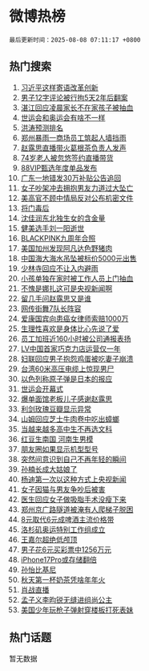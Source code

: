 # 微博热榜

`最后更新时间：2025-08-08 07:11:17 +0800`

## 热门搜索

1. [习近平这样寄语改革创新](https://m.weibo.cn/search?containerid=100103type%3D1%26t%3D10%26q%3D%23%E4%B9%A0%E8%BF%91%E5%B9%B3%E8%BF%99%E6%A0%B7%E5%AF%84%E8%AF%AD%E6%94%B9%E9%9D%A9%E5%88%9B%E6%96%B0%23&stream_entry_id=51&isnewpage=1&extparam=seat%3D1%26cate%3D10103%26pos%3D0%26filter_type%3Drealtimehot%26stream_entry_id%3D51%26c_type%3D51%26q%3D%2523%25E4%25B9%25A0%25E8%25BF%2591%25E5%25B9%25B3%25E8%25BF%2599%25E6%25A0%25B7%25E5%25AF%2584%25E8%25AF%25AD%25E6%2594%25B9%25E9%259D%25A9%25E5%2588%259B%25E6%2596%25B0%2523%26dgr%3D0%26display_time%3D1754608275%26pre_seqid%3D17546082754380285957009)
1. [男子12字评论被行拘5天2年后翻案](https://m.weibo.cn/search?containerid=100103type%3D1%26t%3D10%26q%3D%23%E7%94%B7%E5%AD%9012%E5%AD%97%E8%AF%84%E8%AE%BA%E8%A2%AB%E8%A1%8C%E6%8B%985%E5%A4%A92%E5%B9%B4%E5%90%8E%E7%BF%BB%E6%A1%88%23&stream_entry_id=31&isnewpage=1&extparam=seat%3D1%26cate%3D5001%26lcate%3D5001%26band_rank%3D1%26stream_entry_id%3D31%26realpos%3D1%26dgr%3D0%26pos%3D0%26filter_type%3Drealtimehot%26c_type%3D31%26q%3D%2523%25E7%2594%25B7%25E5%25AD%259012%25E5%25AD%2597%25E8%25AF%2584%25E8%25AE%25BA%25E8%25A2%25AB%25E8%25A1%258C%25E6%258B%25985%25E5%25A4%25A92%25E5%25B9%25B4%25E5%2590%258E%25E7%25BF%25BB%25E6%25A1%2588%2523%26flag%3D2%26display_time%3D1754608275%26pre_seqid%3D17546082754380285957009)
1. [湛江回应凌晨家长不在家孩子被抽血](https://m.weibo.cn/search?containerid=100103type%3D1%26t%3D10%26q%3D%23%E6%B9%9B%E6%B1%9F%E5%9B%9E%E5%BA%94%E5%87%8C%E6%99%A8%E5%AE%B6%E9%95%BF%E4%B8%8D%E5%9C%A8%E5%AE%B6%E5%AD%A9%E5%AD%90%E8%A2%AB%E6%8A%BD%E8%A1%80%23&stream_entry_id=31&isnewpage=1&extparam=seat%3D1%26cate%3D5001%26lcate%3D5001%26band_rank%3D2%26stream_entry_id%3D31%26realpos%3D2%26dgr%3D0%26pos%3D1%26filter_type%3Drealtimehot%26c_type%3D31%26q%3D%2523%25E6%25B9%259B%25E6%25B1%259F%25E5%259B%259E%25E5%25BA%2594%25E5%2587%258C%25E6%2599%25A8%25E5%25AE%25B6%25E9%2595%25BF%25E4%25B8%258D%25E5%259C%25A8%25E5%25AE%25B6%25E5%25AD%25A9%25E5%25AD%2590%25E8%25A2%25AB%25E6%258A%25BD%25E8%25A1%2580%2523%26flag%3D2%26display_time%3D1754608275%26pre_seqid%3D17546082754380285957009)
1. [世运会和奥运会有啥不一样](https://m.weibo.cn/search?containerid=100103type%3D1%26t%3D10%26q%3D%23%E4%B8%96%E8%BF%90%E4%BC%9A%E5%92%8C%E5%A5%A5%E8%BF%90%E4%BC%9A%E6%9C%89%E5%95%A5%E4%B8%8D%E4%B8%80%E6%A0%B7%23&stream_entry_id=31&isnewpage=1&extparam=seat%3D1%26cate%3D5001%26lcate%3D5001%26band_rank%3D3%26stream_entry_id%3D31%26realpos%3D3%26dgr%3D0%26pos%3D2%26filter_type%3Drealtimehot%26c_type%3D31%26q%3D%2523%25E4%25B8%2596%25E8%25BF%2590%25E4%25BC%259A%25E5%2592%258C%25E5%25A5%25A5%25E8%25BF%2590%25E4%25BC%259A%25E6%259C%2589%25E5%2595%25A5%25E4%25B8%258D%25E4%25B8%2580%25E6%25A0%25B7%2523%26flag%3D0%26display_time%3D1754608275%26pre_seqid%3D17546082754380285957009)
1. [洪涛预测排名](https://m.weibo.cn/search?containerid=100103type%3D1%26t%3D10%26q%3D%23%E6%B4%AA%E6%B6%9B%E9%A2%84%E6%B5%8B%E6%8E%92%E5%90%8D%23&stream_entry_id=31&isnewpage=1&extparam=seat%3D1%26cate%3D5001%26lcate%3D5001%26band_rank%3D4%26stream_entry_id%3D31%26q%3D%2523%25E6%25B4%25AA%25E6%25B6%259B%25E9%25A2%2584%25E6%25B5%258B%25E6%258E%2592%25E5%2590%258D%2523%26dgr%3D0%26pos%3D3%26filter_type%3Drealtimehot%26topic_ad%3D1%26c_type%3D31%26adid%3D295910%26is_ad_pos%3D1%26display_time%3D1754608275%26pre_seqid%3D17546082754380285957009)
1. [郑州暴雨一商场员工筑起人墙挡雨](https://m.weibo.cn/search?containerid=100103type%3D1%26t%3D10%26q%3D%23%E9%83%91%E5%B7%9E%E6%9A%B4%E9%9B%A8%E4%B8%80%E5%95%86%E5%9C%BA%E5%91%98%E5%B7%A5%E7%AD%91%E8%B5%B7%E4%BA%BA%E5%A2%99%E6%8C%A1%E9%9B%A8%23&stream_entry_id=31&isnewpage=1&extparam=seat%3D1%26cate%3D5001%26lcate%3D5001%26band_rank%3D4%26stream_entry_id%3D31%26realpos%3D4%26dgr%3D0%26pos%3D4%26filter_type%3Drealtimehot%26c_type%3D31%26q%3D%2523%25E9%2583%2591%25E5%25B7%259E%25E6%259A%25B4%25E9%259B%25A8%25E4%25B8%2580%25E5%2595%2586%25E5%259C%25BA%25E5%2591%2598%25E5%25B7%25A5%25E7%25AD%2591%25E8%25B5%25B7%25E4%25BA%25BA%25E5%25A2%2599%25E6%258C%25A1%25E9%259B%25A8%2523%26flag%3D32768%26display_time%3D1754608275%26pre_seqid%3D17546082754380285957009)
1. [赵露思直播带火葛根茶负责人发声](https://m.weibo.cn/search?containerid=100103type%3D1%26t%3D10%26q%3D%23%E8%B5%B5%E9%9C%B2%E6%80%9D%E7%9B%B4%E6%92%AD%E5%B8%A6%E7%81%AB%E8%91%9B%E6%A0%B9%E8%8C%B6%E8%B4%9F%E8%B4%A3%E4%BA%BA%E5%8F%91%E5%A3%B0%23&stream_entry_id=31&isnewpage=1&extparam=seat%3D1%26cate%3D5001%26lcate%3D5001%26band_rank%3D5%26stream_entry_id%3D31%26realpos%3D5%26dgr%3D0%26pos%3D5%26filter_type%3Drealtimehot%26c_type%3D31%26q%3D%2523%25E8%25B5%25B5%25E9%259C%25B2%25E6%2580%259D%25E7%259B%25B4%25E6%2592%25AD%25E5%25B8%25A6%25E7%2581%25AB%25E8%2591%259B%25E6%25A0%25B9%25E8%258C%25B6%25E8%25B4%259F%25E8%25B4%25A3%25E4%25BA%25BA%25E5%258F%2591%25E5%25A3%25B0%2523%26flag%3D2%26display_time%3D1754608275%26pre_seqid%3D17546082754380285957009)
1. [74岁老人被忽悠签约直播带货](https://m.weibo.cn/search?containerid=100103type%3D1%26t%3D10%26q%3D%2374%E5%B2%81%E8%80%81%E4%BA%BA%E8%A2%AB%E5%BF%BD%E6%82%A0%E7%AD%BE%E7%BA%A6%E7%9B%B4%E6%92%AD%E5%B8%A6%E8%B4%A7%23&stream_entry_id=31&isnewpage=1&extparam=seat%3D1%26cate%3D5001%26lcate%3D5001%26band_rank%3D6%26stream_entry_id%3D31%26realpos%3D6%26dgr%3D0%26pos%3D6%26filter_type%3Drealtimehot%26c_type%3D31%26q%3D%252374%25E5%25B2%2581%25E8%2580%2581%25E4%25BA%25BA%25E8%25A2%25AB%25E5%25BF%25BD%25E6%2582%25A0%25E7%25AD%25BE%25E7%25BA%25A6%25E7%259B%25B4%25E6%2592%25AD%25E5%25B8%25A6%25E8%25B4%25A7%2523%26flag%3D0%26display_time%3D1754608275%26pre_seqid%3D17546082754380285957009)
1. [88VIP甄选年度单品发布](https://m.weibo.cn/search?containerid=100103type%3D1%26t%3D10%26q%3D%2388VIP%E7%94%84%E9%80%89%E5%B9%B4%E5%BA%A6%E5%8D%95%E5%93%81%E5%8F%91%E5%B8%83%23&stream_entry_id=31&isnewpage=1&extparam=seat%3D1%26cate%3D5001%26lcate%3D5001%26band_rank%3D7%26stream_entry_id%3D31%26q%3D%252388VIP%25E7%2594%2584%25E9%2580%2589%25E5%25B9%25B4%25E5%25BA%25A6%25E5%258D%2595%25E5%2593%2581%25E5%258F%2591%25E5%25B8%2583%2523%26dgr%3D0%26pos%3D7%26filter_type%3Drealtimehot%26topic_ad%3D1%26c_type%3D31%26adid%3D295937%26is_ad_pos%3D1%26display_time%3D1754608275%26pre_seqid%3D17546082754380285957009)
1. [广东一地错发30万补贴公告追回](https://m.weibo.cn/search?containerid=100103type%3D1%26t%3D10%26q%3D%23%E5%B9%BF%E4%B8%9C%E4%B8%80%E5%9C%B0%E9%94%99%E5%8F%9130%E4%B8%87%E8%A1%A5%E8%B4%B4%E5%85%AC%E5%91%8A%E8%BF%BD%E5%9B%9E%23&stream_entry_id=31&isnewpage=1&extparam=seat%3D1%26cate%3D5001%26lcate%3D5001%26band_rank%3D7%26stream_entry_id%3D31%26realpos%3D7%26dgr%3D0%26pos%3D8%26filter_type%3Drealtimehot%26c_type%3D31%26q%3D%2523%25E5%25B9%25BF%25E4%25B8%259C%25E4%25B8%2580%25E5%259C%25B0%25E9%2594%2599%25E5%258F%259130%25E4%25B8%2587%25E8%25A1%25A5%25E8%25B4%25B4%25E5%2585%25AC%25E5%2591%258A%25E8%25BF%25BD%25E5%259B%259E%2523%26flag%3D0%26display_time%3D1754608275%26pre_seqid%3D17546082754380285957009)
1. [女子吵架冲去拥抱男友力道过大坠亡](https://m.weibo.cn/search?containerid=100103type%3D1%26t%3D10%26q%3D%23%E5%A5%B3%E5%AD%90%E5%90%B5%E6%9E%B6%E5%86%B2%E5%8E%BB%E6%8B%A5%E6%8A%B1%E7%94%B7%E5%8F%8B%E5%8A%9B%E9%81%93%E8%BF%87%E5%A4%A7%E5%9D%A0%E4%BA%A1%23&stream_entry_id=31&isnewpage=1&extparam=seat%3D1%26cate%3D5001%26lcate%3D5001%26band_rank%3D8%26stream_entry_id%3D31%26realpos%3D8%26dgr%3D0%26pos%3D9%26filter_type%3Drealtimehot%26c_type%3D31%26q%3D%2523%25E5%25A5%25B3%25E5%25AD%2590%25E5%2590%25B5%25E6%259E%25B6%25E5%2586%25B2%25E5%258E%25BB%25E6%258B%25A5%25E6%258A%25B1%25E7%2594%25B7%25E5%258F%258B%25E5%258A%259B%25E9%2581%2593%25E8%25BF%2587%25E5%25A4%25A7%25E5%259D%25A0%25E4%25BA%25A1%2523%26flag%3D0%26display_time%3D1754608275%26pre_seqid%3D17546082754380285957009)
1. [美高官不顾中情局反对公布机密文件](https://m.weibo.cn/search?containerid=100103type%3D1%26t%3D10%26q%3D%23%E7%BE%8E%E9%AB%98%E5%AE%98%E4%B8%8D%E9%A1%BE%E4%B8%AD%E6%83%85%E5%B1%80%E5%8F%8D%E5%AF%B9%E5%85%AC%E5%B8%83%E6%9C%BA%E5%AF%86%E6%96%87%E4%BB%B6%23&stream_entry_id=31&isnewpage=1&extparam=seat%3D1%26cate%3D5001%26lcate%3D5001%26band_rank%3D9%26stream_entry_id%3D31%26realpos%3D9%26dgr%3D0%26pos%3D10%26filter_type%3Drealtimehot%26c_type%3D31%26q%3D%2523%25E7%25BE%258E%25E9%25AB%2598%25E5%25AE%2598%25E4%25B8%258D%25E9%25A1%25BE%25E4%25B8%25AD%25E6%2583%2585%25E5%25B1%2580%25E5%258F%258D%25E5%25AF%25B9%25E5%2585%25AC%25E5%25B8%2583%25E6%259C%25BA%25E5%25AF%2586%25E6%2596%2587%25E4%25BB%25B6%2523%26flag%3D1%26display_time%3D1754608275%26pre_seqid%3D17546082754380285957009)
1. [将门毒后](https://m.weibo.cn/search?containerid=100103type%3D1%26t%3D10%26q%3D%E5%B0%86%E9%97%A8%E6%AF%92%E5%90%8E&stream_entry_id=31&isnewpage=1&extparam=seat%3D1%26cate%3D5001%26lcate%3D5001%26band_rank%3D10%26stream_entry_id%3D31%26realpos%3D10%26dgr%3D0%26pos%3D11%26filter_type%3Drealtimehot%26c_type%3D31%26q%3D%25E5%25B0%2586%25E9%2597%25A8%25E6%25AF%2592%25E5%2590%258E%26flag%3D0%26display_time%3D1754608275%26pre_seqid%3D17546082754380285957009)
1. [沈佳润东北独生女的含金量](https://m.weibo.cn/search?containerid=100103type%3D1%26t%3D10%26q%3D%E6%B2%88%E4%BD%B3%E6%B6%A6%E4%B8%9C%E5%8C%97%E7%8B%AC%E7%94%9F%E5%A5%B3%E7%9A%84%E5%90%AB%E9%87%91%E9%87%8F&stream_entry_id=31&isnewpage=1&extparam=seat%3D1%26cate%3D5001%26lcate%3D5001%26band_rank%3D11%26stream_entry_id%3D31%26realpos%3D11%26dgr%3D0%26pos%3D12%26filter_type%3Drealtimehot%26c_type%3D31%26q%3D%25E6%25B2%2588%25E4%25BD%25B3%25E6%25B6%25A6%25E4%25B8%259C%25E5%258C%2597%25E7%258B%25AC%25E7%2594%259F%25E5%25A5%25B3%25E7%259A%2584%25E5%2590%25AB%25E9%2587%2591%25E9%2587%258F%26flag%3D2%26display_time%3D1754608275%26pre_seqid%3D17546082754380285957009)
1. [健美选手刘一阳逝世](https://m.weibo.cn/search?containerid=100103type%3D1%26t%3D10%26q%3D%23%E5%81%A5%E7%BE%8E%E9%80%89%E6%89%8B%E5%88%98%E4%B8%80%E9%98%B3%E9%80%9D%E4%B8%96%23&stream_entry_id=31&isnewpage=1&extparam=seat%3D1%26cate%3D5001%26lcate%3D5001%26band_rank%3D12%26stream_entry_id%3D31%26realpos%3D12%26dgr%3D0%26pos%3D13%26filter_type%3Drealtimehot%26c_type%3D31%26q%3D%2523%25E5%2581%25A5%25E7%25BE%258E%25E9%2580%2589%25E6%2589%258B%25E5%2588%2598%25E4%25B8%2580%25E9%2598%25B3%25E9%2580%259D%25E4%25B8%2596%2523%26flag%3D0%26display_time%3D1754608275%26pre_seqid%3D17546082754380285957009)
1. [BLACKPINK九周年合照](https://m.weibo.cn/search?containerid=100103type%3D1%26t%3D10%26q%3D%23BLACKPINK%E4%B9%9D%E5%91%A8%E5%B9%B4%E5%90%88%E7%85%A7%23&stream_entry_id=31&isnewpage=1&extparam=seat%3D1%26cate%3D5001%26lcate%3D5001%26band_rank%3D13%26stream_entry_id%3D31%26realpos%3D13%26dgr%3D0%26pos%3D14%26filter_type%3Drealtimehot%26c_type%3D31%26q%3D%2523BLACKPINK%25E4%25B9%259D%25E5%2591%25A8%25E5%25B9%25B4%25E5%2590%2588%25E7%2585%25A7%2523%26flag%3D0%26display_time%3D1754608275%26pre_seqid%3D17546082754380285957009)
1. [美国加州发现阿凡达色野猪肉](https://m.weibo.cn/search?containerid=100103type%3D1%26t%3D10%26q%3D%23%E7%BE%8E%E5%9B%BD%E5%8A%A0%E5%B7%9E%E5%8F%91%E7%8E%B0%E9%98%BF%E5%87%A1%E8%BE%BE%E8%89%B2%E9%87%8E%E7%8C%AA%E8%82%89%23&stream_entry_id=31&isnewpage=1&extparam=seat%3D1%26cate%3D5001%26lcate%3D5001%26band_rank%3D14%26stream_entry_id%3D31%26realpos%3D14%26dgr%3D0%26pos%3D15%26filter_type%3Drealtimehot%26c_type%3D31%26q%3D%2523%25E7%25BE%258E%25E5%259B%25BD%25E5%258A%25A0%25E5%25B7%259E%25E5%258F%2591%25E7%258E%25B0%25E9%2598%25BF%25E5%2587%25A1%25E8%25BE%25BE%25E8%2589%25B2%25E9%2587%258E%25E7%258C%25AA%25E8%2582%2589%2523%26flag%3D0%26display_time%3D1754608275%26pre_seqid%3D17546082754380285957009)
1. [中国海大海水吊坠被标价5000元出售](https://m.weibo.cn/search?containerid=100103type%3D1%26t%3D10%26q%3D%23%E4%B8%AD%E5%9B%BD%E6%B5%B7%E5%A4%A7%E6%B5%B7%E6%B0%B4%E5%90%8A%E5%9D%A0%E8%A2%AB%E6%A0%87%E4%BB%B75000%E5%85%83%E5%87%BA%E5%94%AE%23&stream_entry_id=31&isnewpage=1&extparam=seat%3D1%26cate%3D5001%26lcate%3D5001%26band_rank%3D15%26stream_entry_id%3D31%26realpos%3D15%26dgr%3D0%26pos%3D16%26filter_type%3Drealtimehot%26c_type%3D31%26q%3D%2523%25E4%25B8%25AD%25E5%259B%25BD%25E6%25B5%25B7%25E5%25A4%25A7%25E6%25B5%25B7%25E6%25B0%25B4%25E5%2590%258A%25E5%259D%25A0%25E8%25A2%25AB%25E6%25A0%2587%25E4%25BB%25B75000%25E5%2585%2583%25E5%2587%25BA%25E5%2594%25AE%2523%26flag%3D0%26display_time%3D1754608275%26pre_seqid%3D17546082754380285957009)
1. [少林寺回应不让入内避雨](https://m.weibo.cn/search?containerid=100103type%3D1%26t%3D10%26q%3D%23%E5%B0%91%E6%9E%97%E5%AF%BA%E5%9B%9E%E5%BA%94%E4%B8%8D%E8%AE%A9%E5%85%A5%E5%86%85%E9%81%BF%E9%9B%A8%23&stream_entry_id=31&isnewpage=1&extparam=seat%3D1%26cate%3D5001%26lcate%3D5001%26band_rank%3D16%26stream_entry_id%3D31%26realpos%3D16%26dgr%3D0%26pos%3D17%26filter_type%3Drealtimehot%26c_type%3D31%26q%3D%2523%25E5%25B0%2591%25E6%259E%2597%25E5%25AF%25BA%25E5%259B%259E%25E5%25BA%2594%25E4%25B8%258D%25E8%25AE%25A9%25E5%2585%25A5%25E5%2586%2585%25E9%2581%25BF%25E9%259B%25A8%2523%26flag%3D0%26display_time%3D1754608275%26pre_seqid%3D17546082754380285957009)
1. [小孩单独在家时被工作人员上门抽血](https://m.weibo.cn/search?containerid=100103type%3D1%26t%3D10%26q%3D%23%E5%B0%8F%E5%AD%A9%E5%8D%95%E7%8B%AC%E5%9C%A8%E5%AE%B6%E6%97%B6%E8%A2%AB%E5%B7%A5%E4%BD%9C%E4%BA%BA%E5%91%98%E4%B8%8A%E9%97%A8%E6%8A%BD%E8%A1%80%23&stream_entry_id=31&isnewpage=1&extparam=seat%3D1%26cate%3D5001%26lcate%3D5001%26band_rank%3D17%26stream_entry_id%3D31%26realpos%3D17%26dgr%3D0%26pos%3D18%26filter_type%3Drealtimehot%26c_type%3D31%26q%3D%2523%25E5%25B0%258F%25E5%25AD%25A9%25E5%258D%2595%25E7%258B%25AC%25E5%259C%25A8%25E5%25AE%25B6%25E6%2597%25B6%25E8%25A2%25AB%25E5%25B7%25A5%25E4%25BD%259C%25E4%25BA%25BA%25E5%2591%2598%25E4%25B8%258A%25E9%2597%25A8%25E6%258A%25BD%25E8%25A1%2580%2523%26flag%3D0%26display_time%3D1754608275%26pre_seqid%3D17546082754380285957009)
1. [不愧是娜扎这可是央视新闻啊](https://m.weibo.cn/search?containerid=100103type%3D1%26t%3D10%26q%3D%E4%B8%8D%E6%84%A7%E6%98%AF%E5%A8%9C%E6%89%8E%E8%BF%99%E5%8F%AF%E6%98%AF%E5%A4%AE%E8%A7%86%E6%96%B0%E9%97%BB%E5%95%8A&stream_entry_id=31&isnewpage=1&extparam=seat%3D1%26cate%3D5001%26lcate%3D5001%26band_rank%3D18%26stream_entry_id%3D31%26realpos%3D18%26dgr%3D0%26pos%3D19%26filter_type%3Drealtimehot%26c_type%3D31%26q%3D%25E4%25B8%258D%25E6%2584%25A7%25E6%2598%25AF%25E5%25A8%259C%25E6%2589%258E%25E8%25BF%2599%25E5%258F%25AF%25E6%2598%25AF%25E5%25A4%25AE%25E8%25A7%2586%25E6%2596%25B0%25E9%2597%25BB%25E5%2595%258A%26flag%3D0%26display_time%3D1754608275%26pre_seqid%3D17546082754380285957009)
1. [留几手问赵露思又是谁](https://m.weibo.cn/search?containerid=100103type%3D1%26t%3D10%26q%3D%23%E7%95%99%E5%87%A0%E6%89%8B%E9%97%AE%E8%B5%B5%E9%9C%B2%E6%80%9D%E5%8F%88%E6%98%AF%E8%B0%81%23&stream_entry_id=31&isnewpage=1&extparam=seat%3D1%26cate%3D5001%26lcate%3D5001%26band_rank%3D19%26stream_entry_id%3D31%26realpos%3D19%26dgr%3D0%26pos%3D20%26filter_type%3Drealtimehot%26c_type%3D31%26q%3D%2523%25E7%2595%2599%25E5%2587%25A0%25E6%2589%258B%25E9%2597%25AE%25E8%25B5%25B5%25E9%259C%25B2%25E6%2580%259D%25E5%258F%2588%25E6%2598%25AF%25E8%25B0%2581%2523%26flag%3D0%26display_time%3D1754608275%26pre_seqid%3D17546082754380285957009)
1. [网传街舞7队长阵容](https://m.weibo.cn/search?containerid=100103type%3D1%26t%3D10%26q%3D%23%E7%BD%91%E4%BC%A0%E8%A1%97%E8%88%9E7%E9%98%9F%E9%95%BF%E9%98%B5%E5%AE%B9%23&stream_entry_id=31&isnewpage=1&extparam=seat%3D1%26cate%3D5001%26lcate%3D5001%26band_rank%3D20%26stream_entry_id%3D31%26realpos%3D20%26dgr%3D0%26pos%3D21%26filter_type%3Drealtimehot%26c_type%3D31%26q%3D%2523%25E7%25BD%2591%25E4%25BC%25A0%25E8%25A1%2597%25E8%2588%259E7%25E9%2598%259F%25E9%2595%25BF%25E9%2598%25B5%25E5%25AE%25B9%2523%26flag%3D1%26display_time%3D1754608275%26pre_seqid%3D17546082754380285957009)
1. [爱康国宾向患癌女律师索赔1000万](https://m.weibo.cn/search?containerid=100103type%3D1%26t%3D10%26q%3D%23%E7%88%B1%E5%BA%B7%E5%9B%BD%E5%AE%BE%E5%90%91%E6%82%A3%E7%99%8C%E5%A5%B3%E5%BE%8B%E5%B8%88%E7%B4%A2%E8%B5%941000%E4%B8%87%23&stream_entry_id=31&isnewpage=1&extparam=seat%3D1%26cate%3D5001%26lcate%3D5001%26band_rank%3D21%26stream_entry_id%3D31%26realpos%3D21%26dgr%3D0%26pos%3D22%26filter_type%3Drealtimehot%26c_type%3D31%26q%3D%2523%25E7%2588%25B1%25E5%25BA%25B7%25E5%259B%25BD%25E5%25AE%25BE%25E5%2590%2591%25E6%2582%25A3%25E7%2599%258C%25E5%25A5%25B3%25E5%25BE%258B%25E5%25B8%2588%25E7%25B4%25A2%25E8%25B5%25941000%25E4%25B8%2587%2523%26flag%3D0%26display_time%3D1754608275%26pre_seqid%3D17546082754380285957009)
1. [生理性喜欢是身体比心先说了爱](https://m.weibo.cn/search?containerid=100103type%3D1%26t%3D10%26q%3D%23%E7%94%9F%E7%90%86%E6%80%A7%E5%96%9C%E6%AC%A2%E6%98%AF%E8%BA%AB%E4%BD%93%E6%AF%94%E5%BF%83%E5%85%88%E8%AF%B4%E4%BA%86%E7%88%B1%23&stream_entry_id=31&isnewpage=1&extparam=seat%3D1%26cate%3D5001%26lcate%3D5001%26band_rank%3D22%26stream_entry_id%3D31%26realpos%3D22%26dgr%3D0%26pos%3D23%26filter_type%3Drealtimehot%26c_type%3D31%26q%3D%2523%25E7%2594%259F%25E7%2590%2586%25E6%2580%25A7%25E5%2596%259C%25E6%25AC%25A2%25E6%2598%25AF%25E8%25BA%25AB%25E4%25BD%2593%25E6%25AF%2594%25E5%25BF%2583%25E5%2585%2588%25E8%25AF%25B4%25E4%25BA%2586%25E7%2588%25B1%2523%26flag%3D1%26display_time%3D1754608275%26pre_seqid%3D17546082754380285957009)
1. [员工加班近160小时被公司通报表扬](https://m.weibo.cn/search?containerid=100103type%3D1%26t%3D10%26q%3D%23%E5%91%98%E5%B7%A5%E5%8A%A0%E7%8F%AD%E8%BF%91160%E5%B0%8F%E6%97%B6%E8%A2%AB%E5%85%AC%E5%8F%B8%E9%80%9A%E6%8A%A5%E8%A1%A8%E6%89%AC%23&stream_entry_id=31&isnewpage=1&extparam=seat%3D1%26cate%3D5001%26lcate%3D5001%26band_rank%3D23%26stream_entry_id%3D31%26realpos%3D23%26dgr%3D0%26pos%3D24%26filter_type%3Drealtimehot%26c_type%3D31%26q%3D%2523%25E5%2591%2598%25E5%25B7%25A5%25E5%258A%25A0%25E7%258F%25AD%25E8%25BF%2591160%25E5%25B0%258F%25E6%2597%25B6%25E8%25A2%25AB%25E5%2585%25AC%25E5%258F%25B8%25E9%2580%259A%25E6%258A%25A5%25E8%25A1%25A8%25E6%2589%25AC%2523%26flag%3D0%26display_time%3D1754608275%26pre_seqid%3D17546082754380285957009)
1. [LV中国首家巧克力店运营仅一年](https://m.weibo.cn/search?containerid=100103type%3D1%26t%3D10%26q%3D%23LV%E4%B8%AD%E5%9B%BD%E9%A6%96%E5%AE%B6%E5%B7%A7%E5%85%8B%E5%8A%9B%E5%BA%97%E8%BF%90%E8%90%A5%E4%BB%85%E4%B8%80%E5%B9%B4%23&stream_entry_id=31&isnewpage=1&extparam=seat%3D1%26cate%3D5001%26lcate%3D5001%26band_rank%3D24%26stream_entry_id%3D31%26realpos%3D24%26dgr%3D0%26pos%3D25%26filter_type%3Drealtimehot%26c_type%3D31%26q%3D%2523LV%25E4%25B8%25AD%25E5%259B%25BD%25E9%25A6%2596%25E5%25AE%25B6%25E5%25B7%25A7%25E5%2585%258B%25E5%258A%259B%25E5%25BA%2597%25E8%25BF%2590%25E8%2590%25A5%25E4%25BB%2585%25E4%25B8%2580%25E5%25B9%25B4%2523%26flag%3D1%26display_time%3D1754608275%26pre_seqid%3D17546082754380285957009)
1. [妇联回应男子抱怨鸡蛋被吃妻子崩溃](https://m.weibo.cn/search?containerid=100103type%3D1%26t%3D10%26q%3D%23%E5%A6%87%E8%81%94%E5%9B%9E%E5%BA%94%E7%94%B7%E5%AD%90%E6%8A%B1%E6%80%A8%E9%B8%A1%E8%9B%8B%E8%A2%AB%E5%90%83%E5%A6%BB%E5%AD%90%E5%B4%A9%E6%BA%83%23&stream_entry_id=31&isnewpage=1&extparam=seat%3D1%26cate%3D5001%26lcate%3D5001%26band_rank%3D25%26stream_entry_id%3D31%26realpos%3D25%26dgr%3D0%26pos%3D26%26filter_type%3Drealtimehot%26c_type%3D31%26q%3D%2523%25E5%25A6%2587%25E8%2581%2594%25E5%259B%259E%25E5%25BA%2594%25E7%2594%25B7%25E5%25AD%2590%25E6%258A%25B1%25E6%2580%25A8%25E9%25B8%25A1%25E8%259B%258B%25E8%25A2%25AB%25E5%2590%2583%25E5%25A6%25BB%25E5%25AD%2590%25E5%25B4%25A9%25E6%25BA%2583%2523%26flag%3D0%26display_time%3D1754608275%26pre_seqid%3D17546082754380285957009)
1. [台湾60米高压电缆上惊现男尸](https://m.weibo.cn/search?containerid=100103type%3D1%26t%3D10%26q%3D%23%E5%8F%B0%E6%B9%BE60%E7%B1%B3%E9%AB%98%E5%8E%8B%E7%94%B5%E7%BC%86%E4%B8%8A%E6%83%8A%E7%8E%B0%E7%94%B7%E5%B0%B8%23&stream_entry_id=31&isnewpage=1&extparam=seat%3D1%26cate%3D5001%26lcate%3D5001%26band_rank%3D26%26stream_entry_id%3D31%26realpos%3D26%26dgr%3D0%26pos%3D27%26filter_type%3Drealtimehot%26c_type%3D31%26q%3D%2523%25E5%258F%25B0%25E6%25B9%25BE60%25E7%25B1%25B3%25E9%25AB%2598%25E5%258E%258B%25E7%2594%25B5%25E7%25BC%2586%25E4%25B8%258A%25E6%2583%258A%25E7%258E%25B0%25E7%2594%25B7%25E5%25B0%25B8%2523%26flag%3D0%26display_time%3D1754608275%26pre_seqid%3D17546082754380285957009)
1. [以色列称原子弹是日本的报应](https://m.weibo.cn/search?containerid=100103type%3D1%26t%3D10%26q%3D%E4%BB%A5%E8%89%B2%E5%88%97%E7%A7%B0%E5%8E%9F%E5%AD%90%E5%BC%B9%E6%98%AF%E6%97%A5%E6%9C%AC%E7%9A%84%E6%8A%A5%E5%BA%94&stream_entry_id=31&isnewpage=1&extparam=seat%3D1%26cate%3D5001%26lcate%3D5001%26band_rank%3D27%26stream_entry_id%3D31%26realpos%3D27%26dgr%3D0%26pos%3D28%26filter_type%3Drealtimehot%26c_type%3D31%26q%3D%25E4%25BB%25A5%25E8%2589%25B2%25E5%2588%2597%25E7%25A7%25B0%25E5%258E%259F%25E5%25AD%2590%25E5%25BC%25B9%25E6%2598%25AF%25E6%2597%25A5%25E6%259C%25AC%25E7%259A%2584%25E6%258A%25A5%25E5%25BA%2594%26flag%3D0%26display_time%3D1754608275%26pre_seqid%3D17546082754380285957009)
1. [世运会开幕式](https://m.weibo.cn/search?containerid=100103type%3D1%26t%3D10%26q%3D%E4%B8%96%E8%BF%90%E4%BC%9A%E5%BC%80%E5%B9%95%E5%BC%8F&stream_entry_id=31&isnewpage=1&extparam=seat%3D1%26cate%3D5001%26lcate%3D5001%26band_rank%3D28%26stream_entry_id%3D31%26realpos%3D28%26dgr%3D0%26pos%3D29%26filter_type%3Drealtimehot%26c_type%3D31%26q%3D%25E4%25B8%2596%25E8%25BF%2590%25E4%25BC%259A%25E5%25BC%2580%25E5%25B9%2595%25E5%25BC%258F%26flag%3D0%26display_time%3D1754608275%26pre_seqid%3D17546082754380285957009)
1. [爆单面馆老板儿子感谢赵露思](https://m.weibo.cn/search?containerid=100103type%3D1%26t%3D10%26q%3D%23%E7%88%86%E5%8D%95%E9%9D%A2%E9%A6%86%E8%80%81%E6%9D%BF%E5%84%BF%E5%AD%90%E6%84%9F%E8%B0%A2%E8%B5%B5%E9%9C%B2%E6%80%9D%23&stream_entry_id=31&isnewpage=1&extparam=seat%3D1%26cate%3D5001%26lcate%3D5001%26band_rank%3D29%26stream_entry_id%3D31%26realpos%3D29%26dgr%3D0%26pos%3D30%26filter_type%3Drealtimehot%26c_type%3D31%26q%3D%2523%25E7%2588%2586%25E5%258D%2595%25E9%259D%25A2%25E9%25A6%2586%25E8%2580%2581%25E6%259D%25BF%25E5%2584%25BF%25E5%25AD%2590%25E6%2584%259F%25E8%25B0%25A2%25E8%25B5%25B5%25E9%259C%25B2%25E6%2580%259D%2523%26flag%3D0%26display_time%3D1754608275%26pre_seqid%3D17546082754380285957009)
1. [利剑玫瑰豆瓣显示异常](https://m.weibo.cn/search?containerid=100103type%3D1%26t%3D10%26q%3D%23%E5%88%A9%E5%89%91%E7%8E%AB%E7%91%B0%E8%B1%86%E7%93%A3%E6%98%BE%E7%A4%BA%E5%BC%82%E5%B8%B8%23&stream_entry_id=31&isnewpage=1&extparam=seat%3D1%26cate%3D5001%26lcate%3D5001%26band_rank%3D30%26stream_entry_id%3D31%26realpos%3D30%26dgr%3D0%26pos%3D31%26filter_type%3Drealtimehot%26c_type%3D31%26q%3D%2523%25E5%2588%25A9%25E5%2589%2591%25E7%258E%25AB%25E7%2591%25B0%25E8%25B1%2586%25E7%2593%25A3%25E6%2598%25BE%25E7%25A4%25BA%25E5%25BC%2582%25E5%25B8%25B8%2523%26flag%3D0%26display_time%3D1754608275%26pre_seqid%3D17546082754380285957009)
1. [山姆回应芝士牛肉卷中吃出蟑螂](https://m.weibo.cn/search?containerid=100103type%3D1%26t%3D10%26q%3D%23%E5%B1%B1%E5%A7%86%E5%9B%9E%E5%BA%94%E8%8A%9D%E5%A3%AB%E7%89%9B%E8%82%89%E5%8D%B7%E4%B8%AD%E5%90%83%E5%87%BA%E8%9F%91%E8%9E%82%23&stream_entry_id=31&isnewpage=1&extparam=seat%3D1%26cate%3D5001%26lcate%3D5001%26band_rank%3D31%26stream_entry_id%3D31%26realpos%3D31%26dgr%3D0%26pos%3D32%26filter_type%3Drealtimehot%26c_type%3D31%26q%3D%2523%25E5%25B1%25B1%25E5%25A7%2586%25E5%259B%259E%25E5%25BA%2594%25E8%258A%259D%25E5%25A3%25AB%25E7%2589%259B%25E8%2582%2589%25E5%258D%25B7%25E4%25B8%25AD%25E5%2590%2583%25E5%2587%25BA%25E8%259F%2591%25E8%259E%2582%2523%26flag%3D0%26display_time%3D1754608275%26pre_seqid%3D17546082754380285957009)
1. [当越来越多高中生不再选文科](https://m.weibo.cn/search?containerid=100103type%3D1%26t%3D10%26q%3D%23%E5%BD%93%E8%B6%8A%E6%9D%A5%E8%B6%8A%E5%A4%9A%E9%AB%98%E4%B8%AD%E7%94%9F%E4%B8%8D%E5%86%8D%E9%80%89%E6%96%87%E7%A7%91%23&stream_entry_id=31&isnewpage=1&extparam=seat%3D1%26cate%3D5001%26lcate%3D5001%26band_rank%3D32%26stream_entry_id%3D31%26realpos%3D32%26dgr%3D0%26pos%3D33%26filter_type%3Drealtimehot%26c_type%3D31%26q%3D%2523%25E5%25BD%2593%25E8%25B6%258A%25E6%259D%25A5%25E8%25B6%258A%25E5%25A4%259A%25E9%25AB%2598%25E4%25B8%25AD%25E7%2594%259F%25E4%25B8%258D%25E5%2586%258D%25E9%2580%2589%25E6%2596%2587%25E7%25A7%2591%2523%26flag%3D0%26display_time%3D1754608275%26pre_seqid%3D17546082754380285957009)
1. [红豆生南国 河南生男模](https://m.weibo.cn/search?containerid=100103type%3D1%26t%3D10%26q%3D%E7%BA%A2%E8%B1%86%E7%94%9F%E5%8D%97%E5%9B%BD+%E6%B2%B3%E5%8D%97%E7%94%9F%E7%94%B7%E6%A8%A1&stream_entry_id=31&isnewpage=1&extparam=seat%3D1%26cate%3D5001%26lcate%3D5001%26band_rank%3D33%26stream_entry_id%3D31%26realpos%3D33%26dgr%3D0%26pos%3D34%26filter_type%3Drealtimehot%26c_type%3D31%26q%3D%25E7%25BA%25A2%25E8%25B1%2586%25E7%2594%259F%25E5%258D%2597%25E5%259B%25BD%2520%25E6%25B2%25B3%25E5%258D%2597%25E7%2594%259F%25E7%2594%25B7%25E6%25A8%25A1%26flag%3D0%26display_time%3D1754608275%26pre_seqid%3D17546082754380285957009)
1. [朋友圈如果显示机型型号](https://m.weibo.cn/search?containerid=100103type%3D1%26t%3D10%26q%3D%E6%9C%8B%E5%8F%8B%E5%9C%88%E5%A6%82%E6%9E%9C%E6%98%BE%E7%A4%BA%E6%9C%BA%E5%9E%8B%E5%9E%8B%E5%8F%B7&stream_entry_id=31&isnewpage=1&extparam=seat%3D1%26cate%3D5001%26lcate%3D5001%26band_rank%3D34%26stream_entry_id%3D31%26realpos%3D34%26dgr%3D0%26pos%3D35%26filter_type%3Drealtimehot%26c_type%3D31%26q%3D%25E6%259C%258B%25E5%258F%258B%25E5%259C%2588%25E5%25A6%2582%25E6%259E%259C%25E6%2598%25BE%25E7%25A4%25BA%25E6%259C%25BA%25E5%259E%258B%25E5%259E%258B%25E5%258F%25B7%26flag%3D0%26display_time%3D1754608275%26pre_seqid%3D17546082754380285957009)
1. [突然间意识到自己不再年轻的瞬间](https://m.weibo.cn/search?containerid=100103type%3D1%26t%3D10%26q%3D%E7%AA%81%E7%84%B6%E9%97%B4%E6%84%8F%E8%AF%86%E5%88%B0%E8%87%AA%E5%B7%B1%E4%B8%8D%E5%86%8D%E5%B9%B4%E8%BD%BB%E7%9A%84%E7%9E%AC%E9%97%B4&stream_entry_id=31&isnewpage=1&extparam=seat%3D1%26cate%3D5001%26lcate%3D5001%26band_rank%3D35%26stream_entry_id%3D31%26realpos%3D35%26dgr%3D0%26pos%3D36%26filter_type%3Drealtimehot%26c_type%3D31%26q%3D%25E7%25AA%2581%25E7%2584%25B6%25E9%2597%25B4%25E6%2584%258F%25E8%25AF%2586%25E5%2588%25B0%25E8%2587%25AA%25E5%25B7%25B1%25E4%25B8%258D%25E5%2586%258D%25E5%25B9%25B4%25E8%25BD%25BB%25E7%259A%2584%25E7%259E%25AC%25E9%2597%25B4%26flag%3D1%26display_time%3D1754608275%26pre_seqid%3D17546082754380285957009)
1. [孙楠长成大姑娘了](https://m.weibo.cn/search?containerid=100103type%3D1%26t%3D10%26q%3D%E5%AD%99%E6%A5%A0%E9%95%BF%E6%88%90%E5%A4%A7%E5%A7%91%E5%A8%98%E4%BA%86&stream_entry_id=31&isnewpage=1&extparam=seat%3D1%26cate%3D5001%26lcate%3D5001%26band_rank%3D36%26stream_entry_id%3D31%26realpos%3D36%26dgr%3D0%26pos%3D37%26filter_type%3Drealtimehot%26c_type%3D31%26q%3D%25E5%25AD%2599%25E6%25A5%25A0%25E9%2595%25BF%25E6%2588%2590%25E5%25A4%25A7%25E5%25A7%2591%25E5%25A8%2598%25E4%25BA%2586%26flag%3D0%26display_time%3D1754608275%26pre_seqid%3D17546082754380285957009)
1. [杨迪第一次以这种方式上央视新闻](https://m.weibo.cn/search?containerid=100103type%3D1%26t%3D10%26q%3D%23%E6%9D%A8%E8%BF%AA%E7%AC%AC%E4%B8%80%E6%AC%A1%E4%BB%A5%E8%BF%99%E7%A7%8D%E6%96%B9%E5%BC%8F%E4%B8%8A%E5%A4%AE%E8%A7%86%E6%96%B0%E9%97%BB%23&stream_entry_id=31&isnewpage=1&extparam=seat%3D1%26cate%3D5001%26lcate%3D5001%26band_rank%3D37%26stream_entry_id%3D31%26realpos%3D37%26dgr%3D0%26pos%3D38%26filter_type%3Drealtimehot%26c_type%3D31%26q%3D%2523%25E6%259D%25A8%25E8%25BF%25AA%25E7%25AC%25AC%25E4%25B8%2580%25E6%25AC%25A1%25E4%25BB%25A5%25E8%25BF%2599%25E7%25A7%258D%25E6%2596%25B9%25E5%25BC%258F%25E4%25B8%258A%25E5%25A4%25AE%25E8%25A7%2586%25E6%2596%25B0%25E9%2597%25BB%2523%26flag%3D0%26display_time%3D1754608275%26pre_seqid%3D17546082754380285957009)
1. [女子因猫与男友争吵后被害](https://m.weibo.cn/search?containerid=100103type%3D1%26t%3D10%26q%3D%23%E5%A5%B3%E5%AD%90%E5%9B%A0%E7%8C%AB%E4%B8%8E%E7%94%B7%E5%8F%8B%E4%BA%89%E5%90%B5%E5%90%8E%E8%A2%AB%E5%AE%B3%23&stream_entry_id=31&isnewpage=1&extparam=seat%3D1%26cate%3D5001%26lcate%3D5001%26band_rank%3D38%26stream_entry_id%3D31%26realpos%3D38%26dgr%3D0%26pos%3D39%26filter_type%3Drealtimehot%26c_type%3D31%26q%3D%2523%25E5%25A5%25B3%25E5%25AD%2590%25E5%259B%25A0%25E7%258C%25AB%25E4%25B8%258E%25E7%2594%25B7%25E5%258F%258B%25E4%25BA%2589%25E5%2590%25B5%25E5%2590%258E%25E8%25A2%25AB%25E5%25AE%25B3%2523%26flag%3D0%26display_time%3D1754608275%26pre_seqid%3D17546082754380285957009)
1. [医生回应女子做吸脂手术没瘦下来](https://m.weibo.cn/search?containerid=100103type%3D1%26t%3D10%26q%3D%23%E5%8C%BB%E7%94%9F%E5%9B%9E%E5%BA%94%E5%A5%B3%E5%AD%90%E5%81%9A%E5%90%B8%E8%84%82%E6%89%8B%E6%9C%AF%E6%B2%A1%E7%98%A6%E4%B8%8B%E6%9D%A5%23&stream_entry_id=31&isnewpage=1&extparam=seat%3D1%26cate%3D5001%26lcate%3D5001%26band_rank%3D39%26stream_entry_id%3D31%26realpos%3D39%26dgr%3D0%26pos%3D40%26filter_type%3Drealtimehot%26c_type%3D31%26q%3D%2523%25E5%258C%25BB%25E7%2594%259F%25E5%259B%259E%25E5%25BA%2594%25E5%25A5%25B3%25E5%25AD%2590%25E5%2581%259A%25E5%2590%25B8%25E8%2584%2582%25E6%2589%258B%25E6%259C%25AF%25E6%25B2%25A1%25E7%2598%25A6%25E4%25B8%258B%25E6%259D%25A5%2523%26flag%3D1%26display_time%3D1754608275%26pre_seqid%3D17546082754380285957009)
1. [郑州京广路隧道被淹有人爬梯子脱困](https://m.weibo.cn/search?containerid=100103type%3D1%26t%3D10%26q%3D%23%E9%83%91%E5%B7%9E%E4%BA%AC%E5%B9%BF%E8%B7%AF%E9%9A%A7%E9%81%93%E8%A2%AB%E6%B7%B9%E6%9C%89%E4%BA%BA%E7%88%AC%E6%A2%AF%E5%AD%90%E8%84%B1%E5%9B%B0%23&stream_entry_id=31&isnewpage=1&extparam=seat%3D1%26cate%3D5001%26lcate%3D5001%26band_rank%3D40%26stream_entry_id%3D31%26realpos%3D40%26dgr%3D0%26pos%3D41%26filter_type%3Drealtimehot%26c_type%3D31%26q%3D%2523%25E9%2583%2591%25E5%25B7%259E%25E4%25BA%25AC%25E5%25B9%25BF%25E8%25B7%25AF%25E9%259A%25A7%25E9%2581%2593%25E8%25A2%25AB%25E6%25B7%25B9%25E6%259C%2589%25E4%25BA%25BA%25E7%2588%25AC%25E6%25A2%25AF%25E5%25AD%2590%25E8%2584%25B1%25E5%259B%25B0%2523%26flag%3D0%26display_time%3D1754608275%26pre_seqid%3D17546082754380285957009)
1. [8元取代6元成啤酒主流价格带](https://m.weibo.cn/search?containerid=100103type%3D1%26t%3D10%26q%3D%238%E5%85%83%E5%8F%96%E4%BB%A36%E5%85%83%E6%88%90%E5%95%A4%E9%85%92%E4%B8%BB%E6%B5%81%E4%BB%B7%E6%A0%BC%E5%B8%A6%23&stream_entry_id=31&isnewpage=1&extparam=seat%3D1%26cate%3D5001%26lcate%3D5001%26band_rank%3D41%26stream_entry_id%3D31%26realpos%3D41%26dgr%3D0%26pos%3D42%26filter_type%3Drealtimehot%26c_type%3D31%26q%3D%25238%25E5%2585%2583%25E5%258F%2596%25E4%25BB%25A36%25E5%2585%2583%25E6%2588%2590%25E5%2595%25A4%25E9%2585%2592%25E4%25B8%25BB%25E6%25B5%2581%25E4%25BB%25B7%25E6%25A0%25BC%25E5%25B8%25A6%2523%26flag%3D1%26display_time%3D1754608275%26pre_seqid%3D17546082754380285957009)
1. [洛杉矶奥运特别工作组成立](https://m.weibo.cn/search?containerid=100103type%3D1%26t%3D10%26q%3D%23%E6%B4%9B%E6%9D%89%E7%9F%B6%E5%A5%A5%E8%BF%90%E7%89%B9%E5%88%AB%E5%B7%A5%E4%BD%9C%E7%BB%84%E6%88%90%E7%AB%8B%23&stream_entry_id=31&isnewpage=1&extparam=seat%3D1%26cate%3D5001%26lcate%3D5001%26band_rank%3D42%26stream_entry_id%3D31%26realpos%3D42%26dgr%3D0%26pos%3D43%26filter_type%3Drealtimehot%26c_type%3D31%26q%3D%2523%25E6%25B4%259B%25E6%259D%2589%25E7%259F%25B6%25E5%25A5%25A5%25E8%25BF%2590%25E7%2589%25B9%25E5%2588%25AB%25E5%25B7%25A5%25E4%25BD%259C%25E7%25BB%2584%25E6%2588%2590%25E7%25AB%258B%2523%26flag%3D0%26display_time%3D1754608275%26pre_seqid%3D17546082754380285957009)
1. [王嘉尔超绝低颅顶](https://m.weibo.cn/search?containerid=100103type%3D1%26t%3D10%26q%3D%E7%8E%8B%E5%98%89%E5%B0%94%E8%B6%85%E7%BB%9D%E4%BD%8E%E9%A2%85%E9%A1%B6&stream_entry_id=31&isnewpage=1&extparam=seat%3D1%26cate%3D5001%26lcate%3D5001%26band_rank%3D43%26stream_entry_id%3D31%26realpos%3D43%26dgr%3D0%26pos%3D44%26filter_type%3Drealtimehot%26c_type%3D31%26q%3D%25E7%258E%258B%25E5%2598%2589%25E5%25B0%2594%25E8%25B6%2585%25E7%25BB%259D%25E4%25BD%258E%25E9%25A2%2585%25E9%25A1%25B6%26flag%3D0%26display_time%3D1754608275%26pre_seqid%3D17546082754380285957009)
1. [男子花6元买彩票中1256万元](https://m.weibo.cn/search?containerid=100103type%3D1%26t%3D10%26q%3D%23%E7%94%B7%E5%AD%90%E8%8A%B16%E5%85%83%E4%B9%B0%E5%BD%A9%E7%A5%A8%E4%B8%AD1256%E4%B8%87%E5%85%83%23&stream_entry_id=31&isnewpage=1&extparam=seat%3D1%26cate%3D5001%26lcate%3D5001%26band_rank%3D44%26stream_entry_id%3D31%26realpos%3D44%26dgr%3D0%26pos%3D45%26filter_type%3Drealtimehot%26c_type%3D31%26q%3D%2523%25E7%2594%25B7%25E5%25AD%2590%25E8%258A%25B16%25E5%2585%2583%25E4%25B9%25B0%25E5%25BD%25A9%25E7%25A5%25A8%25E4%25B8%25AD1256%25E4%25B8%2587%25E5%2585%2583%2523%26flag%3D0%26display_time%3D1754608275%26pre_seqid%3D17546082754380285957009)
1. [iPhone17Pro或存储翻倍](https://m.weibo.cn/search?containerid=100103type%3D1%26t%3D10%26q%3D%23iPhone17Pro%E6%88%96%E5%AD%98%E5%82%A8%E7%BF%BB%E5%80%8D%23&stream_entry_id=31&isnewpage=1&extparam=seat%3D1%26cate%3D5001%26lcate%3D5001%26band_rank%3D45%26stream_entry_id%3D31%26realpos%3D45%26dgr%3D0%26pos%3D46%26filter_type%3Drealtimehot%26c_type%3D31%26q%3D%2523iPhone17Pro%25E6%2588%2596%25E5%25AD%2598%25E5%2582%25A8%25E7%25BF%25BB%25E5%2580%258D%2523%26flag%3D0%26display_time%3D1754608275%26pre_seqid%3D17546082754380285957009)
1. [孙怡比基尼](https://m.weibo.cn/search?containerid=100103type%3D1%26t%3D10%26q%3D%E5%AD%99%E6%80%A1%E6%AF%94%E5%9F%BA%E5%B0%BC&stream_entry_id=31&isnewpage=1&extparam=seat%3D1%26cate%3D5001%26lcate%3D5001%26band_rank%3D46%26stream_entry_id%3D31%26realpos%3D46%26dgr%3D0%26pos%3D47%26filter_type%3Drealtimehot%26c_type%3D31%26q%3D%25E5%25AD%2599%25E6%2580%25A1%25E6%25AF%2594%25E5%259F%25BA%25E5%25B0%25BC%26flag%3D0%26display_time%3D1754608275%26pre_seqid%3D17546082754380285957009)
1. [秋天第一杯奶茶凭啥年年火](https://m.weibo.cn/search?containerid=100103type%3D1%26t%3D10%26q%3D%23%E7%A7%8B%E5%A4%A9%E7%AC%AC%E4%B8%80%E6%9D%AF%E5%A5%B6%E8%8C%B6%E5%87%AD%E5%95%A5%E5%B9%B4%E5%B9%B4%E7%81%AB%23&stream_entry_id=31&isnewpage=1&extparam=seat%3D1%26cate%3D5001%26lcate%3D5001%26band_rank%3D47%26stream_entry_id%3D31%26realpos%3D47%26dgr%3D0%26pos%3D48%26filter_type%3Drealtimehot%26c_type%3D31%26q%3D%2523%25E7%25A7%258B%25E5%25A4%25A9%25E7%25AC%25AC%25E4%25B8%2580%25E6%259D%25AF%25E5%25A5%25B6%25E8%258C%25B6%25E5%2587%25AD%25E5%2595%25A5%25E5%25B9%25B4%25E5%25B9%25B4%25E7%2581%25AB%2523%26flag%3D0%26display_time%3D1754608275%26pre_seqid%3D17546082754380285957009)
1. [肖战直播](https://m.weibo.cn/search?containerid=100103type%3D1%26t%3D10%26q%3D%E8%82%96%E6%88%98%E7%9B%B4%E6%92%AD&stream_entry_id=31&isnewpage=1&extparam=seat%3D1%26cate%3D5001%26lcate%3D5001%26band_rank%3D48%26stream_entry_id%3D31%26realpos%3D48%26dgr%3D0%26pos%3D49%26filter_type%3Drealtimehot%26c_type%3D31%26q%3D%25E8%2582%2596%25E6%2588%2598%25E7%259B%25B4%25E6%2592%25AD%26flag%3D0%26display_time%3D1754608275%26pre_seqid%3D17546082754380285957009)
1. [孟子义李昀锐无缝进组尚公主](https://m.weibo.cn/search?containerid=100103type%3D1%26t%3D10%26q%3D%23%E5%AD%9F%E5%AD%90%E4%B9%89%E6%9D%8E%E6%98%80%E9%94%90%E6%97%A0%E7%BC%9D%E8%BF%9B%E7%BB%84%E5%B0%9A%E5%85%AC%E4%B8%BB%23&stream_entry_id=31&isnewpage=1&extparam=seat%3D1%26cate%3D5001%26lcate%3D5001%26band_rank%3D49%26stream_entry_id%3D31%26realpos%3D49%26dgr%3D0%26pos%3D50%26filter_type%3Drealtimehot%26c_type%3D31%26q%3D%2523%25E5%25AD%259F%25E5%25AD%2590%25E4%25B9%2589%25E6%259D%258E%25E6%2598%2580%25E9%2594%2590%25E6%2597%25A0%25E7%25BC%259D%25E8%25BF%259B%25E7%25BB%2584%25E5%25B0%259A%25E5%2585%25AC%25E4%25B8%25BB%2523%26flag%3D0%26display_time%3D1754608275%26pre_seqid%3D17546082754380285957009)
1. [美国少年玩枪子弹射穿楼板打死表妹](https://m.weibo.cn/search?containerid=100103type%3D1%26t%3D10%26q%3D%23%E7%BE%8E%E5%9B%BD%E5%B0%91%E5%B9%B4%E7%8E%A9%E6%9E%AA%E5%AD%90%E5%BC%B9%E5%B0%84%E7%A9%BF%E6%A5%BC%E6%9D%BF%E6%89%93%E6%AD%BB%E8%A1%A8%E5%A6%B9%23&stream_entry_id=31&isnewpage=1&extparam=seat%3D1%26cate%3D5001%26lcate%3D5001%26band_rank%3D50%26stream_entry_id%3D31%26realpos%3D50%26dgr%3D0%26pos%3D51%26filter_type%3Drealtimehot%26c_type%3D31%26q%3D%2523%25E7%25BE%258E%25E5%259B%25BD%25E5%25B0%2591%25E5%25B9%25B4%25E7%258E%25A9%25E6%259E%25AA%25E5%25AD%2590%25E5%25BC%25B9%25E5%25B0%2584%25E7%25A9%25BF%25E6%25A5%25BC%25E6%259D%25BF%25E6%2589%2593%25E6%25AD%25BB%25E8%25A1%25A8%25E5%25A6%25B9%2523%26flag%3D0%26display_time%3D1754608275%26pre_seqid%3D17546082754380285957009)

## 热门话题

暂无数据
